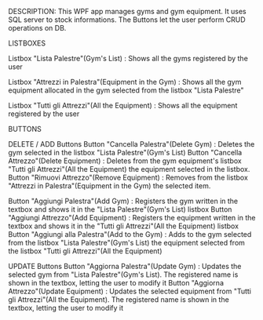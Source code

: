 DESCRIPTION:
This WPF app manages gyms and gym equipment. It uses SQL server to stock informations.
The Buttons let the user perform CRUD operations on DB.

LISTBOXES

Listbox "Lista Palestre"(Gym's List) : Shows all the gyms registered by the user

Listbox "Attrezzi in Palestra"(Equipment in the Gym) : Shows all the gym equipment allocated in the gym selected from the listbox "Lista Palestre"

Listbox "Tutti gli Attrezzi"(All the Equipment) : Shows all the equipment registered by the user


BUTTONS

DELETE / ADD Buttons
Button "Cancella Palestra"(Delete Gym) : Deletes the gym selected in the listbox "Lista Palestre"(Gym's List)
Button "Cancella Attrezzo"(Delete Equipment) : Deletes from the gym equipment's listbox "Tutti gli Attrezzi"(All the Equipment) the equipment selected in the listbox.
Button "Rimuovi Attrezzo"(Remove Equipment) : Removes from the listbox "Attrezzi in Palestra"(Equipment in the Gym) the selected item.

Button "Aggiungi Palestra"(Add Gym) : Registers the gym written in the textbox and shows it in the "Lista Palestre"(Gym's List) listbox
Button "Aggiungi Attrezzo"(Add Equipment) : Registers the equipment written in the textbox and shows it in the "Tutti gli Attrezzi"(All the Equipment) listbox
Button "Aggiungi alla Palestra"(Add to the Gym) : Adds to the gym selected from the listbox "Lista Palestre"(Gym's List) the equipment selected from the listbox "Tutti gli Attrezzi"(All the Equipment)


UPDATE Buttons
Button "Aggiorna Palestra"(Update Gym) : Updates the selected gym from "Lista Palestre"(Gym's List). The registered name is shown in the textbox, letting the user to modify it
Button "Aggiorna Attrezzo"(Update Equipment) : Updates the selected equipment from "Tutti gli Attrezzi"(All the Equipment). The registered name is shown in the textbox, letting the user to modify it
